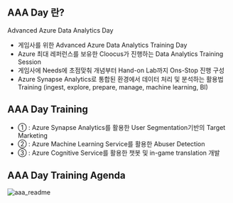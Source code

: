 ## AAA Day 란?
Advanced Azure Data Analytics Day

- 게임사를 위한 Advanced Azure Data Analytics Training Day
- Azure 최대 레퍼런스를 보유한 Cloocus가 진행하는 Data Analytics Training Session
- 게임사에 Needs에 초점맞춰 개념부터 Hand-on Lab까지 Ons-Stop 진행 구성
- Azure Synapse Analytics로 통합된 환경에서 데이터 처리 및 분석하는 활용법 Training (ingest, explore, prepare, manage, machine learning, BI) 

## AAA Day Training 
- ① : Azure Synapse Analytics를 활용한 User Segmentation기반의 Target Marketing
- ② : Azure Machine Learning Service를 활용한 Abuser Detection
- ③ : Azure Cognitive Service를 활용한 챗봇 및 in-game translation 개발 

## AAA Day Training Agenda
![aaa_readme](https://user-images.githubusercontent.com/74857336/111575318-6ec1e100-87f1-11eb-9f63-8926888aa71b.png)

